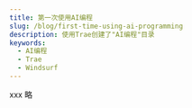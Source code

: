 ```yaml
---
title: 第一次使用AI编程
slug: /blog/first-time-using-ai-programming
description: 使用Trae创建了"AI编程"目录
keywords:
  - AI编程
  - Trae
  - Windsurf
---
```

 xxx 略